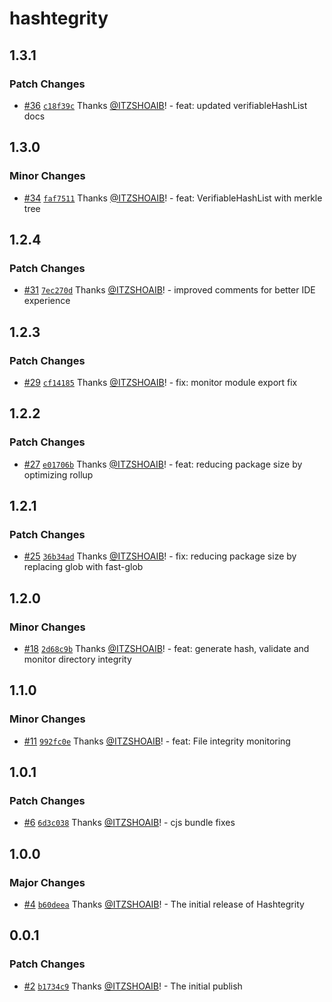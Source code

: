 # hashtegrity

## 1.3.1

### Patch Changes

- [#36](https://github.com/ITZSHOAIB/hashtegrity/pull/36) [`c18f39c`](https://github.com/ITZSHOAIB/hashtegrity/commit/c18f39ccfc2763287c18e8e91b55b288aefbc860) Thanks [@ITZSHOAIB](https://github.com/ITZSHOAIB)! - feat: updated verifiableHashList docs

## 1.3.0

### Minor Changes

- [#34](https://github.com/ITZSHOAIB/hashtegrity/pull/34) [`faf7511`](https://github.com/ITZSHOAIB/hashtegrity/commit/faf75112d596de19387c3c13f4e38851eecc43e0) Thanks [@ITZSHOAIB](https://github.com/ITZSHOAIB)! - feat: VerifiableHashList with merkle tree

## 1.2.4

### Patch Changes

- [#31](https://github.com/ITZSHOAIB/hashtegrity/pull/31) [`7ec270d`](https://github.com/ITZSHOAIB/hashtegrity/commit/7ec270deff00b63ce769cbd0cdf5eecc374dd69d) Thanks [@ITZSHOAIB](https://github.com/ITZSHOAIB)! - improved comments for better IDE experience

## 1.2.3

### Patch Changes

- [#29](https://github.com/ITZSHOAIB/hashtegrity/pull/29) [`cf14185`](https://github.com/ITZSHOAIB/hashtegrity/commit/cf141856efe8fa62d5b722b0c5a4e0c443c98b6a) Thanks [@ITZSHOAIB](https://github.com/ITZSHOAIB)! - fix: monitor module export fix

## 1.2.2

### Patch Changes

- [#27](https://github.com/ITZSHOAIB/hashtegrity/pull/27) [`e01706b`](https://github.com/ITZSHOAIB/hashtegrity/commit/e01706ba75852d13f7776a57d2d69b77fcba283f) Thanks [@ITZSHOAIB](https://github.com/ITZSHOAIB)! - feat: reducing package size by optimizing rollup

## 1.2.1

### Patch Changes

- [#25](https://github.com/ITZSHOAIB/hashtegrity/pull/25) [`36b34ad`](https://github.com/ITZSHOAIB/hashtegrity/commit/36b34ad3e8b73c429597d5f9c3c83d5f6a913ef1) Thanks [@ITZSHOAIB](https://github.com/ITZSHOAIB)! - fix: reducing package size by replacing glob with fast-glob

## 1.2.0

### Minor Changes

- [#18](https://github.com/ITZSHOAIB/hashtegrity/pull/18) [`2d68c9b`](https://github.com/ITZSHOAIB/hashtegrity/commit/2d68c9b1cd9a6c9a356e7660bd27394e6422f6a3) Thanks [@ITZSHOAIB](https://github.com/ITZSHOAIB)! - feat: generate hash, validate and monitor directory integrity

## 1.1.0

### Minor Changes

- [#11](https://github.com/ITZSHOAIB/hashtegrity/pull/11) [`992fc0e`](https://github.com/ITZSHOAIB/hashtegrity/commit/992fc0e0e2ee10ba67e4f5be61c86119fe84de21) Thanks [@ITZSHOAIB](https://github.com/ITZSHOAIB)! - feat: File integrity monitoring

## 1.0.1

### Patch Changes

- [#6](https://github.com/ITZSHOAIB/hashtegrity/pull/6) [`6d3c038`](https://github.com/ITZSHOAIB/hashtegrity/commit/6d3c0385c0391e4123fee953a0e2d03f5cdbeddd) Thanks [@ITZSHOAIB](https://github.com/ITZSHOAIB)! - cjs bundle fixes

## 1.0.0

### Major Changes

- [#4](https://github.com/ITZSHOAIB/hashtegrity/pull/4) [`b60deea`](https://github.com/ITZSHOAIB/hashtegrity/commit/b60deea9ffda87d6a3b56c2ee5c585ab9e9c0552) Thanks [@ITZSHOAIB](https://github.com/ITZSHOAIB)! - The initial release of Hashtegrity

## 0.0.1

### Patch Changes

- [#2](https://github.com/ITZSHOAIB/hashtegrity/pull/2) [`b1734c9`](https://github.com/ITZSHOAIB/hashtegrity/commit/b1734c9d39e3209aaff4ab9c7f660aa2e37d6966) Thanks [@ITZSHOAIB](https://github.com/ITZSHOAIB)! - The initial publish

